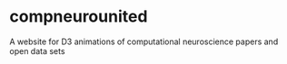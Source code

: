 # compneurounited
A website for D3 animations of computational neuroscience papers and open data sets
